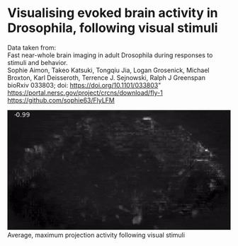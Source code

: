 # Visualising evoked brain activity in Drosophila, following visual stimuli

Data taken from:<br>
Fast near-whole brain imaging in adult Drosophila during responses to stimuli and behavior.<br>Sophie Aimon, Takeo Katsuki, Tongqiu Jia, Logan Grosenick, Michael Broxton, Karl Deisseroth, Terrence J. Sejnowski, Ralph J Greenspan <br>bioRxiv 033803; doi: https://doi.org/10.1101/033803"
<br>
https://portal.nersc.gov/project/crcns/download/fly-1<br>
https://github.com/sophie63/FlyLFM<br>

<img src="./visualEvokedActivity.gif"/><br>
Average, maximum projection activity following visual stimuli